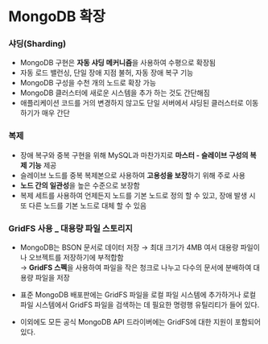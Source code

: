 # MongoDB 확장

### 샤딩(Sharding)
 - MongoDB 구현은 **자동 샤딩 메커니즘**을 사용하여 수평으로 확장됨 
 - 자동 로드 밸런싱, 단일 장애 지점 불허, 자동 장애 복구 기능
 - MongoDB 구성을 수천 개의 노드로 확장 가능 
 - MongoDB 클러스터에 새로운 시스템을 추가 하는 것도 간단해짐 
 - 애플리케이션 코드를 거의 변경하지 않고도 단일 서버에서 샤딩된 클러스터로 이동하기가 매우 간단 


### 복제
 - 장애 복구와 중복 구현을 위해 MySQL과 마찬가지로 **마스터 - 슬레이브 구성의 복제 기능** 제공 
 - 슬레이브 노드를 중복 복제본으로 사용하여 **고용성을 보장**하기 위해 주로 사용 
 - **노드 간의 일관성**을 높은 수준으로 보장함 
 - 복제 세트를 사용하여 언제든지 노드를 기본 노드로 정의 할 수 있고, 장애 발생 시 또 다른 노드를 기본 노드로 대체 할 수 있음 

### GridFS 사용 _ 대용량 파일 스토리지
 - MongoDB는 BSON 문서로 데이터 저장 → 최대 크기가 4MB 여서 대용량 파일이나 오브젝트를 저장하기에 부적합함    
   → **GridFS 스펙**을 사용하여 파일을 작은 청크로 나누고 다수의 문서에 분배하여 대용량 파일을 저장

 - 표준 MongoDB 배포판에는 GridFS 파일을 로컬 파일 시스템에 추가하거나 로컬 파일 시스템에서 GridFS 파일을 검색하는 데 필요한 명령행 유틸리티가 들어 있다. 
 - 이외에도 모든 공식 MongoDB API 드라이버에는 GridFS에 대한 지원이 포함되어 있다.

